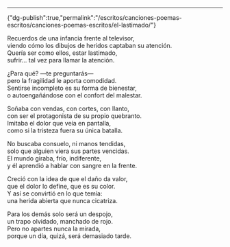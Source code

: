 ---
{"dg-publish":true,"permalink":"/escritos/canciones-poemas-escritos/canciones-poemas-escritos/el-lastimado/"}

 

Recuerdos de una infancia frente al televisor,  
viendo cómo los dibujos de heridos captaban su atención.  
Quería ser como ellos, estar lastimado,  
sufrir... tal vez para llamar la atención.

¿Para qué? —te preguntarás—  
pero la fragilidad le aporta comodidad.  
Sentirse incompleto es su forma de bienestar,  
o autoengañándose con el confort del malestar.

Soñaba con vendas, con cortes, con llanto,  
con ser el protagonista de su propio quebranto.  
Imitaba el dolor que veía en pantalla,  
como si la tristeza fuera su única batalla.

No buscaba consuelo, ni manos tendidas,  
solo que alguien viera sus partes vencidas.  
El mundo giraba, frío, indiferente,  
y él aprendió a hablar con sangre en la frente.

Creció con la idea de que el daño da valor,  
que el dolor lo define, que es su color.  
Y así se convirtió en lo que temía:  
una herida abierta que nunca cicatriza.

Para los demás solo será un despojo,  
un trapo olvidado, manchado de rojo.  
Pero no apartes nunca la mirada,  
porque un día, quizá, será demasiado tarde.
